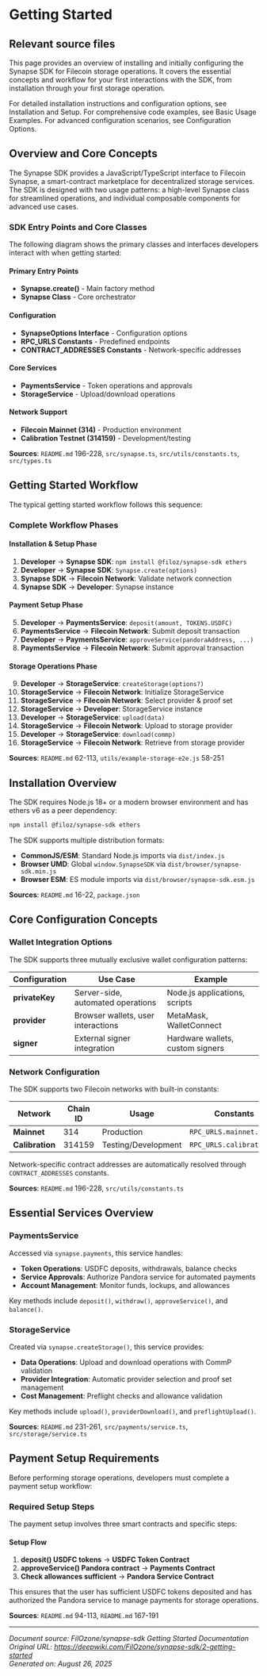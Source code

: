 # Getting Started

## Relevant source files

This page provides an overview of installing and initially configuring the Synapse SDK for Filecoin storage operations. It covers the essential concepts and workflow for your first interactions with the SDK, from installation through your first storage operation.

For detailed installation instructions and configuration options, see Installation and Setup. For comprehensive code examples, see Basic Usage Examples. For advanced configuration scenarios, see Configuration Options.

## Overview and Core Concepts

The Synapse SDK provides a JavaScript/TypeScript interface to Filecoin Synapse, a smart-contract marketplace for decentralized storage services. The SDK is designed with two usage patterns: a high-level Synapse class for streamlined operations, and individual composable components for advanced use cases.

### SDK Entry Points and Core Classes

The following diagram shows the primary classes and interfaces developers interact with when getting started:

#### Primary Entry Points
- **Synapse.create()** - Main factory method
- **Synapse Class** - Core orchestrator

#### Configuration
- **SynapseOptions Interface** - Configuration options
- **RPC_URLS Constants** - Predefined endpoints
- **CONTRACT_ADDRESSES Constants** - Network-specific addresses

#### Core Services
- **PaymentsService** - Token operations and approvals
- **StorageService** - Upload/download operations

#### Network Support
- **Filecoin Mainnet (314)** - Production environment
- **Calibration Testnet (314159)** - Development/testing

**Sources**: `README.md` 196-228, `src/synapse.ts`, `src/utils/constants.ts`, `src/types.ts`

## Getting Started Workflow

The typical getting started workflow follows this sequence:

### Complete Workflow Phases

#### Installation & Setup Phase
1. **Developer** → **Synapse SDK**: `npm install @filoz/synapse-sdk ethers`
2. **Developer** → **Synapse SDK**: `Synapse.create(options)`
3. **Synapse SDK** → **Filecoin Network**: Validate network connection
4. **Synapse SDK** → **Developer**: Synapse instance

#### Payment Setup Phase
5. **Developer** → **PaymentsService**: `deposit(amount, TOKENS.USDFC)`
6. **PaymentsService** → **Filecoin Network**: Submit deposit transaction
7. **Developer** → **PaymentsService**: `approveService(pandoraAddress, ...)`
8. **PaymentsService** → **Filecoin Network**: Submit approval transaction

#### Storage Operations Phase
9. **Developer** → **StorageService**: `createStorage(options?)`
10. **StorageService** → **Filecoin Network**: Initialize StorageService
11. **StorageService** → **Filecoin Network**: Select provider & proof set
12. **StorageService** → **Developer**: StorageService instance
13. **Developer** → **StorageService**: `upload(data)`
14. **StorageService** → **Filecoin Network**: Upload to storage provider
15. **Developer** → **StorageService**: `download(commp)`
16. **StorageService** → **Filecoin Network**: Retrieve from storage provider

**Sources**: `README.md` 62-113, `utils/example-storage-e2e.js` 58-251

## Installation Overview

The SDK requires Node.js 18+ or a modern browser environment and has ethers v6 as a peer dependency:

```bash
npm install @filoz/synapse-sdk ethers
```

The SDK supports multiple distribution formats:

- **CommonJS/ESM**: Standard Node.js imports via `dist/index.js`
- **Browser UMD**: Global `window.SynapseSDK` via `dist/browser/synapse-sdk.min.js`
- **Browser ESM**: ES module imports via `dist/browser/synapse-sdk.esm.js`

**Sources**: `README.md` 16-22, `package.json`

## Core Configuration Concepts

### Wallet Integration Options

The SDK supports three mutually exclusive wallet configuration patterns:

| Configuration | Use Case | Example |
|---|---|---|
| **privateKey** | Server-side, automated operations | Node.js applications, scripts |
| **provider** | Browser wallets, user interactions | MetaMask, WalletConnect |
| **signer** | External signer integration | Hardware wallets, custom signers |

### Network Configuration

The SDK supports two Filecoin networks with built-in constants:

| Network | Chain ID | Usage | Constants |
|---|---|---|---|
| **Mainnet** | 314 | Production | `RPC_URLS.mainnet.*` |
| **Calibration** | 314159 | Testing/Development | `RPC_URLS.calibration.*` |

Network-specific contract addresses are automatically resolved through `CONTRACT_ADDRESSES` constants.

**Sources**: `README.md` 196-228, `src/utils/constants.ts`

## Essential Services Overview

### PaymentsService

Accessed via `synapse.payments`, this service handles:

- **Token Operations**: USDFC deposits, withdrawals, balance checks
- **Service Approvals**: Authorize Pandora service for automated payments
- **Account Management**: Monitor funds, lockups, and allowances

Key methods include `deposit()`, `withdraw()`, `approveService()`, and `balance()`.

### StorageService

Created via `synapse.createStorage()`, this service provides:

- **Data Operations**: Upload and download operations with CommP validation
- **Provider Integration**: Automatic provider selection and proof set management
- **Cost Management**: Preflight checks and allowance validation

Key methods include `upload()`, `providerDownload()`, and `preflightUpload()`.

**Sources**: `README.md` 231-261, `src/payments/service.ts`, `src/storage/service.ts`

## Payment Setup Requirements

Before performing storage operations, developers must complete a payment setup workflow:

### Required Setup Steps

The payment setup involves three smart contracts and specific steps:

#### Setup Flow
1. **deposit() USDFC tokens** → **USDFC Token Contract**
2. **approveService() Pandora contract** → **Payments Contract**  
3. **Check allowances sufficient** → **Pandora Service Contract**

This ensures that the user has sufficient USDFC tokens deposited and has authorized the Pandora service to manage payments for storage operations.

**Sources**: `README.md` 94-113, `README.md` 167-191

---

*Document source: FilOzone/synapse-sdk Getting Started Documentation*  
*Original URL: https://deepwiki.com/FilOzone/synapse-sdk/2-getting-started*  
*Generated on: August 26, 2025*